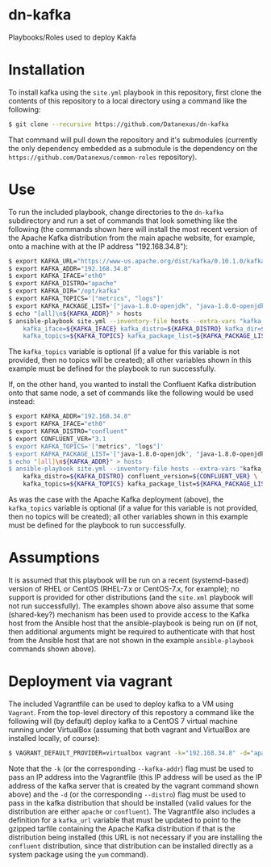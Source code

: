 # dn-kafka
Playbooks/Roles used to deploy Kakfa

# Installation
To install kafka using the `site.yml` playbook in this repository, first clone the contents of this repository to a local directory using a command like the following:
```bash
$ git clone --recursive https://github.com/Datanexus/dn-kafka
```
That command will pull down the repository and it's submodules (currently the only dependency embedded as a submodule is the dependency on the `https://github.com/Datanexus/common-roles` repository).

# Use
To run the included playbook, change directories to the `dn-kafka` subdirectory and run a set of commands that look something like the following (the commands shown here will install the most recent version of the Apache Kafka distribution from the main apache website, for example, onto a machine with at the IP address "192.168.34.8"):
```bash
$ export KAFKA_URL="https://www-us.apache.org/dist/kafka/0.10.1.0/kafka_2.11-0.10.1.0.tgz"
$ export KAFKA_ADDR="192.168.34.8"
$ export KAFKA_IFACE="eth0"
$ export KAFKA_DISTRO="apache"
$ export KAFKA_DIR="/opt/kafka"
$ export KAFKA_TOPICS='["metrics", "logs"]'
$ export KAFKA_PACKAGE_LIST='["java-1.8.0-openjdk", "java-1.8.0-openjdk-devel"]'
$ echo "[all]\n${KAFKA_ADDR}" > hosts
$ ansible-playbook site.yml --inventory-file hosts --extra-vars "kafka_url=${KAFKA_URL} \
    kafka_iface=${KAFKA_IFACE} kafka_distro=${KAFKA_DISTRO} kafka_dir=${KAFKA_DIR} \
    kafka_topics=${KAFKA_TOPICS} kafka_package_list=${KAFKA_PACKAGE_LIST}"
```
The `kafka_topics` variable is optional (if a value for this variable is not provided, then no topics will be created); all other variables shown in this example must be defined for the playbook to run successfully.

If, on the other hand, you wanted to install the Confluent Kafka distribution onto that same node, a set of commands like the following would be used instead:
```bash
$ export KAFKA_ADDR="192.168.34.8"
$ export KAFKA_IFACE="eth0"
$ export KAFKA_DISTRO="confluent"
$ export CONFLUENT_VER="3.1
$ export KAFKA_TOPICS='["metrics", "logs"]'
$ export KAFKA_PACKAGE_LIST='["java-1.8.0-openjdk", "java-1.8.0-openjdk-devel"]'
$ echo "[all]\n${KAFKA_ADDR}" > hosts
$ ansible-playbook site.yml --inventory-file hosts --extra-vars "kafka_iface=${KAFKA_IFACE} \
    kafka_distro=${KAFKA_DISTRO} confluent_version=${CONFLUENT_VER} \
    kafka_topics=${KAFKA_TOPICS} kafka_package_list=${KAFKA_PACKAGE_LIST}"
```
As was the case with the Apache Kafka deployment (above), the `kafka_topics` variable is optional (if a value for this variable is not provided, then no topics will be created); all other variables shown in this example must be defined for the playbook to run successfully.

# Assumptions
It is assumed that this playbook will be run on a recent (systemd-based) version of RHEL or CentOS (RHEL-7.x or CentOS-7.x, for example); no support is provided for other distributions (and the `site.xml` playbook will not run successfully).  The examples shown above also assume that some (shared-key?) mechanism has been used to provide access to the Kafka host from the Ansible host that the ansible-playbook is being run on (if not, then additional arguments might be required to authenticate with that host from the Ansible host that are not shown in the example `ansible-playbook` commands shown above).

# Deployment via vagrant
The included Vagrantfile can be used to deploy kafka to a VM using `Vagrant`.  From the top-level directory of this repostory a command like the following will (by default) deploy kafka to a CentOS 7 virtual machine running under VirtualBox (assuming that both vagrant and VirtualBox are installed locally, of course):
```bash
$ VAGRANT_DEFAULT_PROVIDER=virtualbox vagrant -k="192.168.34.8" -d="apache" up
```
Note that the `-k` (or the corresponding `--kafka-addr`) flag must be used to pass an IP address into the Vagrantfile (this IP address will be used as the IP address of the kafka server that is created by the vagrant command shown above) and the `-d` (or the corresponding `--distro`) flag must be used to pass in the kafka distribution that should be installed (valid values for the distribution are either `apache` or `confluent`).  The Vagrantfile also includes a definition for a `kafka_url` variable that must be updated to point to the gzipped tarfile containing the Apache Kafka distribution if that is the distribution being installed (this URL is not necessary if you are installing the `confluent` distribution, since that distribution can be installed directly as a system package using the `yum` command).
